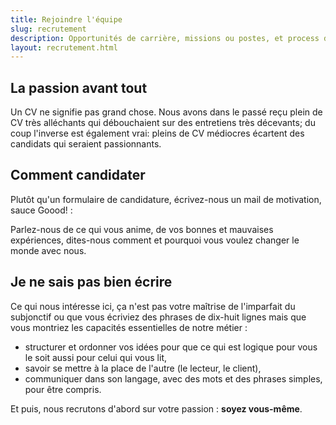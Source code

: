 ```yaml
---
title: Rejoindre l'équipe
slug: recrutement
description: Opportunités de carrière, missions ou postes, et process de recrutement et d'intégration chez Goood!
layout: recrutement.html
---
```


## La passion avant tout ##

Un CV ne signifie pas grand chose. Nous avons dans le passé reçu plein de CV très alléchants qui débouchaient sur des entretiens très décevants; du coup l'inverse est également vrai: pleins de CV médiocres écartent des candidats qui seraient passionnants.

## Comment candidater ##

Plutôt qu'un formulaire de candidature, écrivez-nous un mail de motivation, sauce Goood! : 

Parlez-nous de ce qui vous anime, de vos bonnes et mauvaises expériences, dites-nous comment et pourquoi vous voulez changer le monde avec nous.

## Je ne sais pas bien écrire ##

Ce qui nous intéresse ici, ça n'est pas votre maîtrise de l'imparfait du subjonctif ou que vous écriviez des phrases de dix-huit lignes mais que vous montriez les capacités essentielles de notre métier :

* structurer et ordonner vos idées pour que ce qui est logique pour vous le soit aussi pour celui qui vous lit,
* savoir se mettre à la place de l'autre (le lecteur, le client),
* communiquer dans son langage, avec des mots et des phrases simples, pour être compris.

Et puis, nous recrutons d'abord sur votre passion : **soyez vous-même**.
